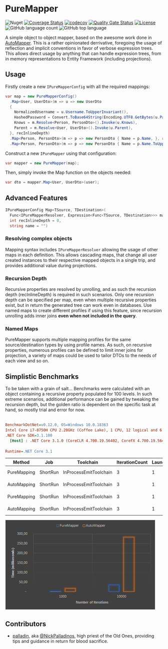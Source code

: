 # PureMapper

![Nuget](https://img.shields.io/nuget/v/Kritikos.PureMapper?style=flat)
[![Coverage Status](https://coveralls.io/repos/github/kritikos-io/Extensions.Linq/badge.svg?branch=master)](https://coveralls.io/github/kritikos-io/PureMapper?branch=master)
[![codecov](https://codecov.io/gh/kritikos-io/Extensions.Linq/branch/master/graph/badge.svg)](https://codecov.io/gh/kritikos-io/PureMapper)
[![Quality Gate Status](https://sonarcloud.io/api/project_badges/measure?project=kritikos-io_Extensions.Linq&metric=alert_status)](https://sonarcloud.io/dashboard?id=kritikos-io_PureMapper)
[![License](https://img.shields.io/badge/License-Apache%202.0-blue.svg)](https://opensource.org/licenses/Apache-2.0)
![GitHub language count](https://img.shields.io/github/languages/count/kritikos-io/PureMapper)
![GitHub top language](https://img.shields.io/github/languages/top/kritikos-io/PureMapper)

A simple object to object mapper, based on the awesome work done in [AutoMapper][autoMapper]. This is a rather opinionated derrivative, foregoing the usage of reflection and implicit conventions in favor of verbose expression trees. This allows direct usage by anything that can handle expression trees, from in memory representations to Entity Framework (including projections).

## Usage

Firstly create a new ```IPureMapperConfig``` with all the required mappings:

```csharp
var map = new PureMapperConfig()
  .Map<User, UserDto>(m => u => new UserDto
  {
    NormalizedUsername = u.Username.ToUpperInvariant(),
    HashedPassword = Convert.ToBase64String(Encoding.UTF8.GetBytes(u.Password)),
    Knows = m.Resolve<Person, PersonDto>().Invoke(u.Knows),
    Parent = m.Resolve<User, UserDto>().Invoke(u.Parent),
  }, recInlineDepth)
  .Map<Person, PersonDto>(m => p => new PersonDto { Name = p.Name, }, recInlineDepth, string.Empty)
  .Map<Person, PersonDto>(m => p => new PersonDto { Name = p.Name.ToUpperInvariant(), }, 0, "upper");
```

Construct a new ```IPureMapper``` using that configuration:

```csharp
var mapper = new PureMapper(map);
```

Then, simply invoke the Map function on the objects needed:

```csharp
var dto = mapper.Map<User, UserDto>(user);
```

## Advanced Features

```csharp
IPureMapperConfig Map<TSource, TDestination>(
  Func<IPureMapperResolver, Expression<Func<TSource, TDestination>>> map,
  int recInlineDepth = 0,
  string name = "")
```

### Resolving complex objects

Mapping syntax includes ```IPureMapperResolver``` allowing the usage of other maps in each definition. This allows cascading maps, that change all user created instances to their respective mapped objects in a single trip, and provides additional value during projections.

### Recursion Depth

Recursive properties are resolved by unrolling, and as such the recursion depth (recInlineDepth) is required in such scenarios. Only one recursion depth can be specified per map, even when multiple recursive properties exist, but in return the generated tree can work even in databases. Use named maps to create different  profiles if using this feature, since recursion unrolling adds inner joins **even when not included in the query**.

### Named Maps

PureMapper supports multiple mapping profiles for the same source/destination types by using profile names. As such, on recursive properties, numerous profiles can be defined to limit inner joins for projection, a variety of maps could be used to tailor DTOs to the needs of each view and so on.

## Simplistic Benchmarks

To be taken with a grain of salt...
Benchmarks were calculated with an object containing a recursive property populated for 100 levels. In such extreme scenarios, additional performance can be gained by tweaking the recursion depth, but the golden ratio is dependent on the specific task at hand, so mostly trial and error for now.

``` ini

BenchmarkDotNet=v0.12.0, OS=Windows 10.0.18363
Intel Core i7-8750H CPU 2.20GHz (Coffee Lake), 1 CPU, 12 logical and 6 physical cores
.NET Core SDK=3.1.100
  [Host] : .NET Core 3.1.0 (CoreCLR 4.700.19.56402, CoreFX 4.700.19.56404), X64 RyuJIT  [AttachedDebugger]

Runtime=.NET Core 3.1

```

|      Method |      Job |              Toolchain | IterationCount | LaunchCount | WarmupCount | NumberOfIterations |       Mean |      Error |     StdDev |
|------------ |--------- |----------------------- |--------------- |------------ |------------ |------------------- |-----------:|-----------:|-----------:|
| PureMapping | ShortRun | InProcessEmitToolchain |              3 |           1 |           3 |               1000 |   2.237 ms |   6.429 ms |  0.3524 ms |
| AutoMapping | ShortRun | InProcessEmitToolchain |              3 |           1 |           3 |               1000 |  35.935 ms | 172.306 ms |  9.4447 ms |
| PureMapping | ShortRun | InProcessEmitToolchain |              3 |           1 |           3 |              10000 |  17.979 ms |   7.878 ms |  0.4318 ms |
| AutoMapping | ShortRun | InProcessEmitToolchain |              3 |           1 |           3 |              10000 | 283.295 ms | 418.051 ms | 22.9148 ms |

![BenchmarkGraph](bench.png)

## Contributors

* [palladin](https://github.com/palladin), aka [@NickPalladinos](https://twitter.com/NickPalladinos), high priest of the Old Ones, providing tips and guidance in return for blood sacrifice.

[autoMapper]: https://github.com/AutoMapper/AutoMapper

